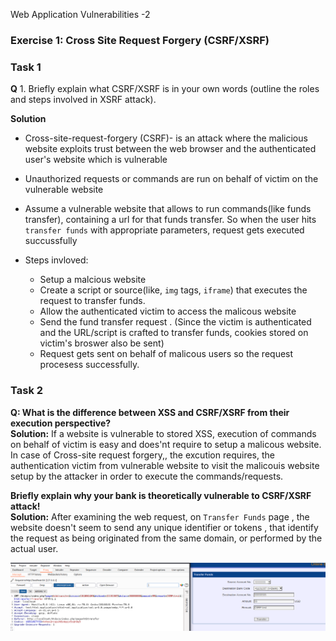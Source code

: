 Web Application Vulnerabilities -2

### Exercise 1: Cross Site Request Forgery (CSRF/XSRF)

### Task 1
__Q__ 1. Briefly explain what CSRF/XSRF is in your own words (outline the roles and steps involved in XSRF attack).

__Solution__

- Cross-site-request-forgery (CSRF)- is an attack where the malicious website exploits trust between the web browser and the authenticated user's website which is vulnerable
- Unauthorized requests or commands are run on behalf of victim on the vulnerable website
-  Assume a vulnerable website that allows to run commands(like funds transfer), containing a url for that funds transfer. So when the user hits `transfer funds` with appropriate parameters, request gets executed succussfully

- Steps invloved:
    - Setup a malcious website
    - Create a script or source(like, `img` tags, `iframe`) that executes the request to transfer funds.
    - Allow the  authenticated victim to access the malicous website
    - Send the fund transfer request . (Since the victim is authenticated and the URL/script is crafted to transfer funds, cookies stored on victim's broswer also be sent)
    - Request gets sent on behalf of malicous users so the  request procesess successfully.


### Task 2

__Q: What is the difference between XSS and CSRF/XSRF from their execution perspective?__  
__Solution:__ If a website is vulnerable to stored XSS, execution of commands on behalf of victim is easy and does'nt require to setup a malicous website. In case of Cross-site request forgery,, the excution requires, the authentication victim from vulnerable website to visit the malicouis website setup by the attacker in order to execute the commands/requests.

__Briefly explain why your bank is theoretically vulnerable to CSRF/XSRF attack!__  
__Solution:__ After examining the web request, on `Transfer Funds` page , the website doesn't seem to send  any unique identifier or tokens , that identify the request as being originated from the same domain, or performed by the actual user.

![funds_transfer](images/task2/funds_transfer.PNG)


